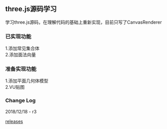 ## three.js源码学习

学习three.js源码，在理解代码的基础上重新实现，目前只写了CanvasRenderer

### 已实现功能

1.添加常见集合体  
2.添加面法向量  

### 准备实现功能

1.添加平面几何体模型  
2.VU贴图  

### Change Log

2018/12/18 - r3

[releases](https://github.com/hafly/three.js-test/releases)
